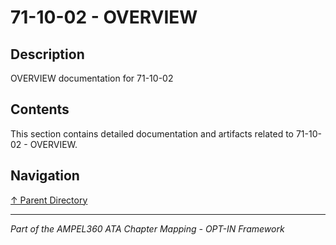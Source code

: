 # 71-10-02 - OVERVIEW

## Description

OVERVIEW documentation for 71-10-02

## Contents

This section contains detailed documentation and artifacts related to 71-10-02 - OVERVIEW.

## Navigation

[↑ Parent Directory](../README.md)

---

*Part of the AMPEL360 ATA Chapter Mapping - OPT-IN Framework*
